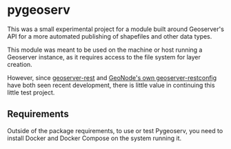 # pygeoserv

This was a small experimental project for a module built around Geoserver's API for a more 
automated publishing of shapefiles and other data types.

This module was meant to be used on the machine or host running a Geoserver instance, 
as it requires access to the file system for layer creation.

However, since [geoserver-rest](https://github.com/gicait/geoserver-rest) and [GeoNode's own geoserver-restconfig](https://github.com/GeoNode/geoserver-restconfig) have both seen recent development, there is little value in continuing this little test project.

## Requirements

Outside of the package requirements, to use or test Pygeoserv, you need to install
Docker and Docker Compose on the system running it.
